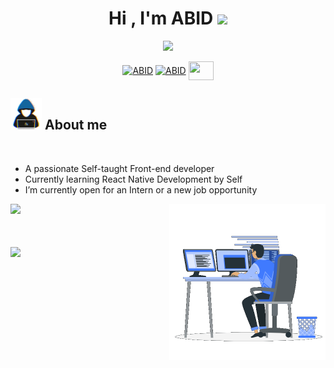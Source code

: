 <h1 align="center"><b>Hi , I'm ABID </b><img src="https://media.giphy.com/media/hvRJCLFzcasrR4ia7z/giphy.gif" width="35"></h1>

<p align="center">
  <a href="https://github.com/TalhaAbid1"><img src="https://readme-typing-svg.herokuapp.com?font=Time+New+Roman&color=cyan&size=25&center=true&vCenter=true&width=600&height=100&lines=Assalamu+O+Alaikum+Warahmatullah..&hearts;++;Self-taught+Front-End+Developer,;Computer+Science+Student,;Active+Learner/Researcher,;Love+to+learn+new+stuffs..<3"></a>
<br>
<p align="center">
<a href="https://www.linkedin.com/in/talha-abid-1b563b253/?originalSubdomain=pk" target="blank"><img align="center" src="https://cdn.jsdelivr.net/npm/simple-icons@3.0.1/icons/linkedin.svg" alt="ABID" height="30" width="40" /></a>
<a href="https://www.facebook.com/talha.abid.100" target="blank"><img align="center" src="https://cdn.jsdelivr.net/npm/simple-icons@3.0.1/icons/facebook.svg" alt="ABID" height="30" width="40" /></a>
<a href = "mailto: talhaabid353@gmail.com"><img align="center" src="https://simpleicons.org/icons/gmail.svg" height="30" width="40" /></a>
<br>

## <picture><img src = "https://github.com/0xAbdulKhalid/0xAbdulKhalid/raw/main/assets/mdImages/about_me.gif" width = 50px></picture> **About me**

<br>

- A passionate Self-taught Front-end developer
- Currently learning React Native Development by Self
- I’m currently open for an Intern or a new job opportunity

<picture> <img align="right" src="https://github.com/0xAbdulKhalid/0xAbdulKhalid/raw/main/assets/mdImages/Right_Side.gif" width = 250px></picture>


<img src="https://user-images.githubusercontent.com/73097560/115834477-dbab4500-a447-11eb-908a-139a6edaec5c.gif"><br><br>

## <img src="https://media2.giphy.com/media/QssGEmpkyEOhBCb7e1/giphy.gif?cid=ecf05e47a0n3gi1bfqntqmob8g9aid1oyj2wr3ds3mg700bl&rid=giphy.gif" width ="25">

<br>   
